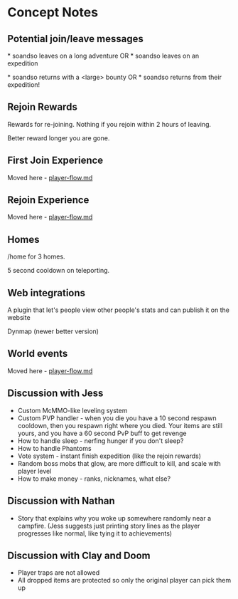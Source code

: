 # Concept Notes

## Potential join/leave messages

\* soandso leaves on a long adventure OR \* soandso leaves on an expedition

\* soandso returns with a \<large\> bounty OR \* soandso returns from their expedition!

## Rejoin Rewards

Rewards for re-joining. Nothing if you rejoin within 2 hours of leaving.

Better reward longer you are gone.

## First Join Experience

Moved here - [player-flow.md](player-flow.md)

## Rejoin Experience

Moved here - [player-flow.md](player-flow.md)

## Homes

/home for 3 homes.

5 second cooldown on teleporting.

## Web integrations

A plugin that let's people view other people's stats and can publish it on the website

Dynmap (newer better version)

## World events

Moved here - [player-flow.md](player-flow.md)

## Discussion with Jess

- Custom McMMO-like leveling system
- Custom PVP handler - when you die you have a 10 second respawn cooldown, then you respawn right where you died. Your items are still yours, and you have a 60 second PvP buff to get revenge
- How to handle sleep - nerfing hunger if you don't sleep?
- How to handle Phantoms
- Vote system - instant finish expedition (like the rejoin rewards)
- Random boss mobs that glow, are more difficult to kill, and scale with player level
- How to make money - ranks, nicknames, what else?

## Discussion with Nathan

- Story that explains why you woke up somewhere randomly near a campfire. (Jess suggests just printing story lines as the player progresses like normal, like tying it to achievements)

## Discussion with Clay and Doom

- Player traps are not allowed
- All dropped items are protected so only the original player can pick them up
